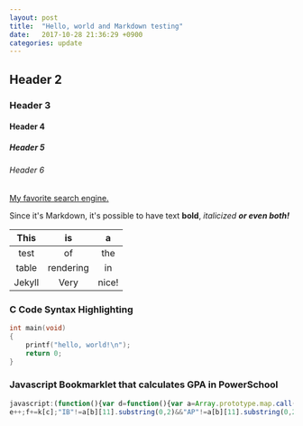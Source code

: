 ```yaml
---
layout: post
title:  "Hello, world and Markdown testing"
date:   2017-10-28 21:36:29 +0900
categories: update
---
```

## Header 2
### Header 3
#### Header 4
##### Header 5
###### Header 6

[My favorite search engine.](https://ddg.gg)

Since it's Markdown, it's possible to have text **bold**, _italicized_ __*or even both!*__


|   This   |    is     |   a   |
| :------: | :-------: | :---: |
|   test   |    of     |  the  |
|  table   | rendering |  in   |
|  Jekyll  |   Very    | nice! |


### C Code Syntax Highlighting
```c
int main(void)
{
    printf("hello, world!\n");
    return 0;
}
```

### Javascript Bookmarklet that calculates GPA in PowerSchool
```javascript
javascript:(function(){var d=function(){var a=Array.prototype.map.call(document.getElementsByClassName("linkDescList grid"),function(a){return Array.prototype.map.call(a.querySelectorAll("td"),function(a){return a.innerHTML})});a=function(a,b){for(var c=[],e=0,f=a.length;e<f;)c.push(a.slice(e,e+=b));return c}(a[0],16);for(var e=0,f=0,k={7:4.3,6:4,5:3.3,4:2.3,3:1.3,2:0,1:0},h=0,b=0;b<a.length;b++){var c=a[b][12].match(/<a\s+href="[\S\s]*?">[\S\s]*?<\/a>/gi);if(null==c)break;c=parseInt(c[0].replace(/(<\/?[^>]+>)/gi,""));
e++;f+=k[c];"IB"!=a[b][11].substring(0,2)&&"AP"!=a[b][11].substring(0,2)||"IB Math Studies"==a[b][11].substring(0,15)||(f+=.5);h+=c}return[h/e,f/e]}(),g="(S1) GPA: "+d[0].toFixed(3);d="Traditional GPA: "+d[1].toFixed(3);var l=document.createElement("p");l.style.fontSize="20px";l.style.fontFamily="Helvetica";l.style.textAlign="center";l.style.marginBottom="-5px";l.appendChild(document.createTextNode(g));l.appendChild(document.createElement("br"));l.appendChild(document.createTextNode(d));document.getElementsByTagName("tbody")[2].appendChild(l);})();
```

